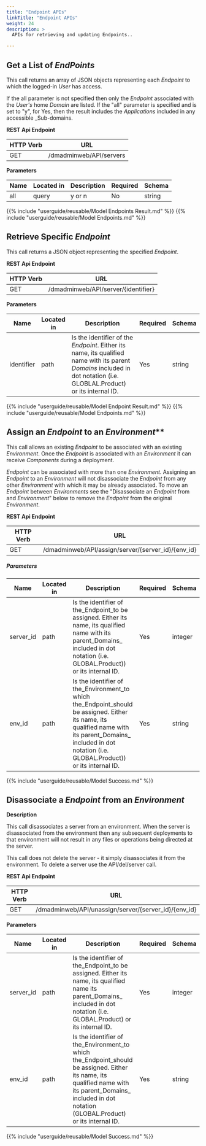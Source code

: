 ```yaml
---
title: "Endpoint APIs"
linkTitle: "Endpoint APIs"
weight: 24
description: >
  APIs for retrieving and updating Endpoints..

---
```


## Get a List of _EndPoints_

This call returns an array of JSON objects representing each _Endpoint_ to which the logged-in _User_ has access.

If the all parameter is not specified then only the _Endpoint_ associated with the _User's_ home _Domain_ are listed. If the "all" parameter is specified and is set to "y", for Yes, then the result includes the _Applications_ included in any accessible _Sub-domains.

**REST Api Endpoint**

| HTTP Verb | URL |
| ---- | ----------- |
| GET | /dmadminweb/API/servers |

**Parameters**

| Name | Located in | Description | Required | Schema |
| ---- | ---------- | ----------- | -------- | ---- |
| all | query | y or n | No | string |

{{% include "userguide/reusable/Model Endpoints Result.md" %}}
{{% include "userguide/reusable/Model Endpoints.md" %}}

## Retrieve Specific _Endpoint_

This call returns a JSON object representing the specified _Endpoint_.

**REST Api Endpoint**

| HTTP Verb | URL |
| ---- | ----------- |
| GET | /dmadminweb/API/server/{identifier} |

**Parameters**

| Name | Located in | Description | Required | Schema |
| ---- | ---------- | ----------- | -------- | ---- |
| identifier | path | Is the identifier of the _Endpoint_. Either its name, its qualified name with its parent _Domains_ included in dot notation (i.e. GLOBLAL.Product) or its internal ID. | Yes | string |

{{% include "userguide/reusable/Model Endpoint Result.md" %}}
{{% include "userguide/reusable/Model Endpoints.md" %}}

## Assign an _Endpoint_ to an _Environment_**

This call allows an existing _Endpoint_ to be associated with an existing _Environment_. Once the _Endpoint_ is associated with an _Environment_ it can receive _Components_ during a deployment.

_Endpoint_ can be associated with more than one _Environment_. Assigning an _Endpoint_ to an _Environment_ will not disassociate the _Endpoint_ from any other _Environment_ with which it may be already associated. To move an _Endpoint_ between _Environments_ see  the "Disassociate an _Endpoint_ from and _Environment_" below to remove the _Endpoint_ from the original _Environment_.

**REST Api Endpoint**

| HTTP Verb | URL |
| ---- | ----------- |
| GET | /dmadminweb/API/assign/server/{server_id}/{env_id} |

##### Parameters

| Name | Located in | Description | Required | Schema |
| ---- | ---------- | ----------- | -------- | ---- |
| server_id | path | Is the identifier of the_Endpoint_to be assigned. Either its name, its qualified name with its parent_Domains_ included in dot notation (i.e. GLOBAL.Product)) or its internal ID. | Yes | integer |
| env_id | path | Is the identifier of the_Environment_to which the_Endpoint_should be assigned. Either its name, its qualified name with its parent_Domains_ included in dot notation (i.e. GLOBAL.Product)) or its internal ID. | Yes | string |

{{% include "userguide/reusable/Model Success.md" %}}

## Disassociate a _Endpoint_ from an _Environment_

**Description**

This call disassociates a server from an environment. When the server is disassociated from the environment then any subsequent deployments to that environment will not result in any files or operations being directed at the server.

This call does not delete the server - it simply disassociates it from the environment. To delete a server use the API/del/server call.

**REST Api Endpoint**

| HTTP Verb | URL |
| ---- | ----------- |
| GET | /dmadminweb/API/unassign/server/{server_id}/{env_id}

**Parameters**

| Name | Located in | Description | Required | Schema |
| ---- | ---------- | ----------- | -------- | ---- |
| server_id | path | Is the identifier of the_Endpoint_to be assigned. Either its name, its qualified name its parent_Domains_ included in dot notation (i.e. GLOBAL.Product) or its internal ID. | Yes | integer |
| env_id | path | Is the identifier of the_Environment_to which the_Endpoint_should be assigned. Either its name, its qualified name with its parent_Domains_ included in dot notation (GLOBAL.Product) or its internal ID. | Yes | string |

{{% include "userguide/reusable/Model Success.md" %}}

